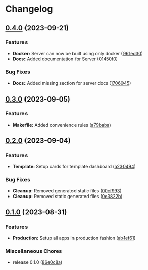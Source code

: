 # Changelog

## [0.4.0](https://github.com/Evanlab02/ShoppingListApp/compare/shopping-app-server-v0.3.0...shopping-app-server-v0.4.0) (2023-09-21)


### Features

* **Docker:** Server can now be built using only docker ([961ed30](https://github.com/Evanlab02/ShoppingListApp/commit/961ed300b6202fc3b48879d4a856e3b067f0d382))
* **Docs:** Added documentation for Server ([01450f0](https://github.com/Evanlab02/ShoppingListApp/commit/01450f0d81543ada3002d321676a733ee4dfb7a9))


### Bug Fixes

* **Docs:** Added missing section for server docs ([1706045](https://github.com/Evanlab02/ShoppingListApp/commit/1706045e9635f0ba8c9aa6938f52eaf6a36cb799))

## [0.3.0](https://github.com/Evanlab02/ShoppingListApp/compare/shopping-app-server-v0.2.0...shopping-app-server-v0.3.0) (2023-09-05)


### Features

* **Makefile:** Added convenience rules ([a79baba](https://github.com/Evanlab02/ShoppingListApp/commit/a79baba91172aa99033251d849da3744be4fc631))

## [0.2.0](https://github.com/Evanlab02/ShoppingListApp/compare/shopping-app-server-v0.1.0...shopping-app-server-v0.2.0) (2023-09-04)


### Features

* **Template:** Setup cards for template dashboard ([a230494](https://github.com/Evanlab02/ShoppingListApp/commit/a23049472dc4ce1e92f4c8d747966e6a9f2c1998))


### Bug Fixes

* **Cleanup:** Removed generated static files ([00cf993](https://github.com/Evanlab02/ShoppingListApp/commit/00cf9934970a322d57a20a5713017f18686c57bb))
* **Cleanup:** Removed static generated files ([0e3822b](https://github.com/Evanlab02/ShoppingListApp/commit/0e3822b0b3991b993dfe1f79a6df349d9a04c49f))

## [0.1.0](https://github.com/Evanlab02/ShoppingListApp/compare/shopping-app-server-v0.1.0...shopping-app-server-v0.1.0) (2023-08-31)


### Features

* **Production:** Setup all apps in production fashion ([ab1ef61](https://github.com/Evanlab02/ShoppingListApp/commit/ab1ef61f1fc5fdda69a09ae52b83b4625b23cacf))


### Miscellaneous Chores

* release 0.1.0 ([86e0c8a](https://github.com/Evanlab02/ShoppingListApp/commit/86e0c8af757fbdd691f1742edd3e7670c6f87d31))
